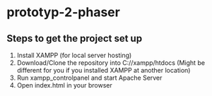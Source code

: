 # prototyp-2-phaser

## Steps to get the project set up
1. Install XAMPP (for local server hosting)
2. Download/Clone the repository into C://xampp/htdocs (Might be different for you if you installed XAMPP at another location)
3. Run xampp_controlpanel and start Apache Server
4. Open index.html in your browser